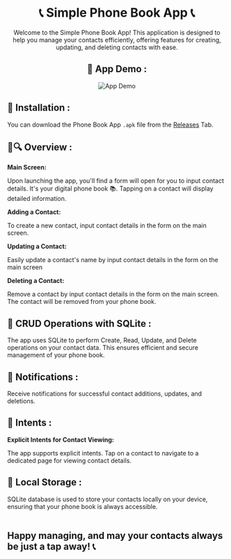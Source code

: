 <h1 align="center">📞 Simple Phone Book App 📞</h1>

<div align="center">
  Welcome to the Simple Phone Book App! This application is designed to help you manage your contacts efficiently, offering features for creating, updating, and deleting contacts with ease.

  <h2>📱 App Demo :</h2>
  <img src="https://github.com/divyakelaskar/Mobile-Computing-TermWork-2/assets/56636487/faa17e9b-3c5a-44a9-931c-ea7c6f1d9173" alt="App Demo">
</div>

## 🚀 Installation :
You can download the Phone Book App `.apk` file from the [Releases](https://github.com/divyakelaskar/Mobile-Computing-TermWork-2/releases) Tab.

## 📱🔍 Overview :
**Main Screen:** 

Upon launching the app, you'll find a form will open for you to input contact details. It's your digital phone book 📚. Tapping on a contact will display detailed information.

**Adding a Contact:** 

To create a new contact, input contact details in the form on the main screen.

**Updating a Contact:** 

Easily update a contact's name by input contact details in the form on the main screen

**Deleting a Contact:** 

Remove a contact by input contact details in the form on the main screen. The contact will be removed from your phone book.

## 🔄 CRUD Operations with SQLite :
The app uses SQLite to perform Create, Read, Update, and Delete operations on your contact data. This ensures efficient and secure management of your phone book.

## 🔔 Notifications :
Receive notifications for successful contact additions, updates, and deletions.

## 📲 Intents :
**Explicit Intents for Contact Viewing:** 

The app supports explicit intents. Tap on a contact to navigate to a dedicated page for viewing contact details.

## 💾 Local Storage :
SQLite database is used to store your contacts locally on your device, ensuring that your phone book is always accessible.
<br><br>
## Happy managing, and may your contacts always be just a tap away! 📞
